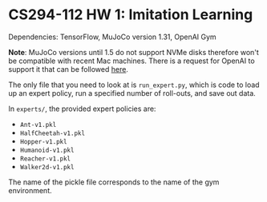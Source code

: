 # CS294-112 HW 1: Imitation Learning

Dependencies: TensorFlow, MuJoCo version 1.31, OpenAI Gym

**Note**: MuJoCo versions until 1.5 do not support NVMe disks therefore won't
be compatible with recent Mac machines. There is a request for OpenAI to
support it that can be followed [here][gym_issue].

The only file that you need to look at is `run_expert.py`, which is code to
load up an expert policy, run a specified number of roll-outs, and save out
data.

In `experts/`, the provided expert policies are:

- `Ant-v1.pkl`
- `HalfCheetah-v1.pkl`
- `Hopper-v1.pkl`
- `Humanoid-v1.pkl`
- `Reacher-v1.pkl`
- `Walker2d-v1.pkl`

The name of the pickle file corresponds to the name of the gym environment.

[gym_issue]: https://github.com/openai/gym/issues/638
